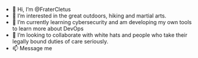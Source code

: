 - 👋 Hi, I’m @FraterCletus
- 👀 I’m interested in the great outdoors, hiking and martial arts.
- 🌱 I’m currently learning cybersecurity and am developing my own tools to learn more about DevOps
- 💞️ I’m looking to collaborate with white hats and people who take their legally bound duties of care seriously.
- 📫 Message me

<!---
FraterCletus/FraterCletus is a ✨ special ✨ repository because its `README.md` (this file) appears on your GitHub profile.
You can click the Preview link to take a look at your changes.
--->
